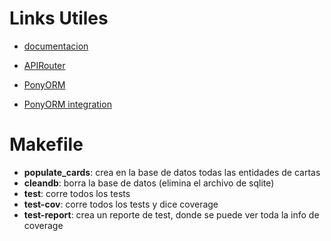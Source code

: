 # Links Utiles

- [documentacion](https://fastapi.tiangolo.com/)

- [APIRouter](https://fastapi.tiangolo.com/tutorial/bigger-applications/?h=#apirouter)

- [PonyORM](https://docs.ponyorm.org/toc.html)

- [PonyORM integration](https://docs.ponyorm.org/integration_with_fastapi.html)



# Makefile
- **populate_cards**: crea en la base de datos todas las entidades de cartas
- **cleandb**: borra la base de datos (elimina el archivo de sqlite)
- **test**: corre todos los tests
- **test-cov**: corre todos los tests y dice coverage
- **test-report**: crea un reporte de test, donde se puede ver toda la info de coverage
